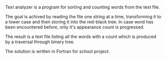 Text analyzer is a program for sorting and counting words from the text file.

The goal is achived by reading the file one string at a time, transforming it to a lower case and then storing it into the red-black tree. In case word has been encountered before, only it's appearance count is progressed.

The result is a text file listing all the words with a count which is produced by a traversal through binary tree.

The solution is written in Fortran for school project.
